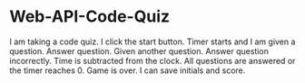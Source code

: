 # Web-API-Code-Quiz
I am taking a code quiz.  I click the start button. Timer starts and I am given a question. Answer question. Given another question. Answer question incorrectly. Time is subtracted from the clock. All questions are answered or the timer reaches 0. Game is over. I can save initials and score.
